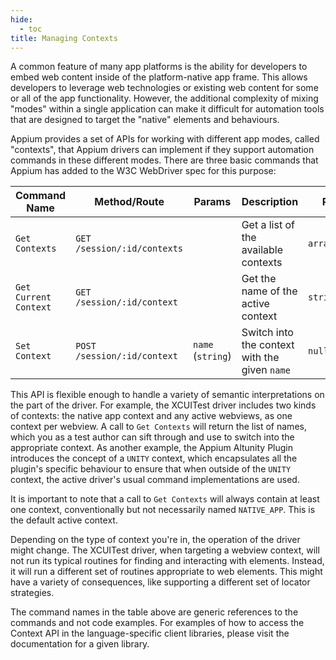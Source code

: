 ```yaml
---
hide:
  - toc
title: Managing Contexts
---
```


A common feature of many app platforms is the ability for developers to embed web content inside of
the platform-native app frame. This allows developers to leverage web technologies or existing web
content for some or all of the app functionality. However, the additional complexity of mixing
"modes" within a single application can make it difficult for automation tools that are designed to
target the "native" elements and behaviours.

Appium provides a set of APIs for working with different app modes, called "contexts", that Appium
drivers can implement if they support automation commands in these different modes. There are three
basic commands that Appium has added to the W3C WebDriver spec for this purpose:

| Command Name          | Method/Route                | Params                               | Description                                   | Returns         |
| --------------------- | --------------------------- | ------------------------------------ | --------------------------------------------- | --------------- |
| `Get Contexts`        | `GET /session/:id/contexts` |                                      | Get a list of the available contexts          | `array<string>` |
| `Get Current Context` | `GET /session/:id/context`  |                                      | Get the name of the active context            | `string`        |
| `Set Context`         | `POST /session/:id/context` | `name` (`string`) | Switch into the context with the given `name` | `null`          |

This API is flexible enough to handle a variety of semantic interpretations on the part of the
driver. For example, the XCUITest driver includes two kinds of contexts: the native app context and
any active webviews, as one context per webview. A call to `Get Contexts` will return the list of
names, which you as a test author can sift through and use to switch into the appropriate context.
As another example, the Appium Altunity
Plugin introduces the concept of a `UNITY`
context, which encapsulates all the plugin's specific behaviour to ensure that when outside of the
`UNITY` context, the active driver's usual command implementations are used.

It is important to note that a call to `Get Contexts` will always contain at least one context,
conventionally but not necessarily named `NATIVE_APP`. This is the default active context.

Depending on the type of context you're in, the operation of the driver might change. The XCUITest
driver, when targeting a webview context, will not run its typical routines for finding and
interacting with elements. Instead, it will run a different set of routines appropriate to web
elements. This might have a variety of consequences, like supporting a different set of locator
strategies.

The command names in the table above are generic references to the commands and not code examples.
For examples of how to access the Context API in the language-specific client libraries, please
visit the documentation for a given library.

